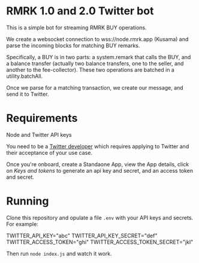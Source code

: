 # RMRK 1.0 and 2.0 Twitter bot

This is a simple bot for streaming RMRK BUY operations.

We create a websocket connection to wss://node.rmrk.app (Kusama) and parse the incoming blocks for matching BUY remarks.

Specifically, a BUY is in two parts: a system.remark that calls the BUY, and a balance transfer (actually two balance transfers, one to the seller, and another to the fee-collector).  These two operations are batched in a utility.batchAll.

Once we parse for a matching transaction, we create our message, and send it to Twitter.

# Requirements

Node and Twitter API keys

You need to be a [Twitter developer](https://developer.twitter.com) which requires applying to Twitter and their acceptance of your use case.

Once you're onboard, create a Standaone App, view the App details, click on *Keys and tokens* to generate an api key and secret, and an access token and secret.

# Running

Clone this repository and opulate a file `.env` with your API keys and secrets.  For example:

TWITTER_API_KEY="abc"
TWITTER_API_KEY_SECRET="def"
TWITTER_ACCESS_TOKEN="ghi"
TWITTER_ACCESS_TOKEN_SECRET="jkl"

Then run `node index.js` and watch it work.
